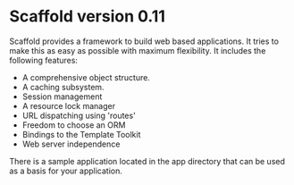 Scaffold version 0.11
=======================

Scaffold provides a framework to build web based applications. It tries 
to make this as easy as possible with maximum flexibility. It includes the
following features:

 * A comprehensive object structure.
 * A caching subsystem. 
 * Session management
 * A resource lock manager
 * URL dispatching using 'routes'
 * Freedom to choose an ORM
 * Bindings to the Template Toolkit
 * Web server independence

There is a sample application located in the app directory that can be used 
as a basis for your application.

